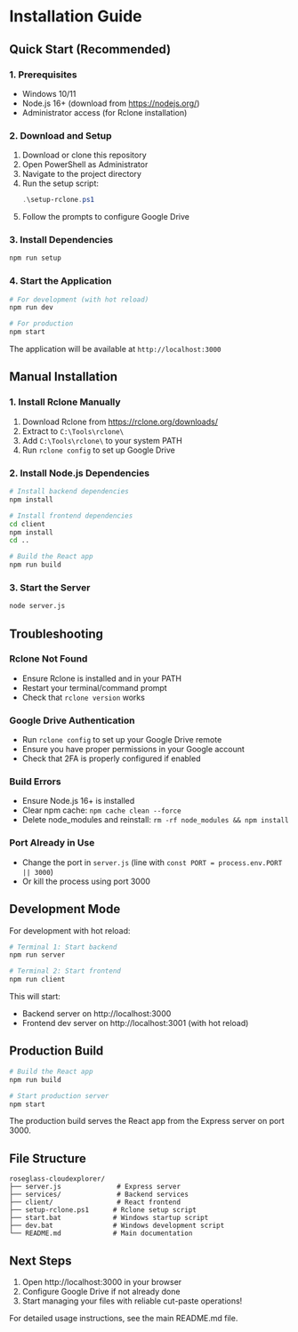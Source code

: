 # Installation Guide

## Quick Start (Recommended)

### 1. Prerequisites
- Windows 10/11
- Node.js 16+ (download from https://nodejs.org/)
- Administrator access (for Rclone installation)

### 2. Download and Setup
1. Download or clone this repository
2. Open PowerShell as Administrator
3. Navigate to the project directory
4. Run the setup script:
   ```powershell
   .\setup-rclone.ps1
   ```
5. Follow the prompts to configure Google Drive

### 3. Install Dependencies
```bash
npm run setup
```

### 4. Start the Application
```bash
# For development (with hot reload)
npm run dev

# For production
npm start
```

The application will be available at `http://localhost:3000`

## Manual Installation

### 1. Install Rclone Manually
1. Download Rclone from https://rclone.org/downloads/
2. Extract to `C:\Tools\rclone\`
3. Add `C:\Tools\rclone\` to your system PATH
4. Run `rclone config` to set up Google Drive

### 2. Install Node.js Dependencies
```bash
# Install backend dependencies
npm install

# Install frontend dependencies
cd client
npm install
cd ..

# Build the React app
npm run build
```

### 3. Start the Server
```bash
node server.js
```

## Troubleshooting

### Rclone Not Found
- Ensure Rclone is installed and in your PATH
- Restart your terminal/command prompt
- Check that `rclone version` works

### Google Drive Authentication
- Run `rclone config` to set up your Google Drive remote
- Ensure you have proper permissions in your Google account
- Check that 2FA is properly configured if enabled

### Build Errors
- Ensure Node.js 16+ is installed
- Clear npm cache: `npm cache clean --force`
- Delete node_modules and reinstall: `rm -rf node_modules && npm install`

### Port Already in Use
- Change the port in `server.js` (line with `const PORT = process.env.PORT || 3000`)
- Or kill the process using port 3000

## Development Mode

For development with hot reload:

```bash
# Terminal 1: Start backend
npm run server

# Terminal 2: Start frontend
npm run client
```

This will start:
- Backend server on http://localhost:3000
- Frontend dev server on http://localhost:3001 (with hot reload)

## Production Build

```bash
# Build the React app
npm run build

# Start production server
npm start
```

The production build serves the React app from the Express server on port 3000.

## File Structure

```
roseglass-cloudexplorer/
├── server.js              # Express server
├── services/              # Backend services
├── client/                # React frontend
├── setup-rclone.ps1      # Rclone setup script
├── start.bat             # Windows startup script
├── dev.bat               # Windows development script
└── README.md             # Main documentation
```

## Next Steps

1. Open http://localhost:3000 in your browser
2. Configure Google Drive if not already done
3. Start managing your files with reliable cut-paste operations!

For detailed usage instructions, see the main README.md file.
